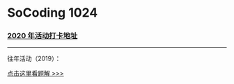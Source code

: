 # SoCoding 1024 

### [2020 年活动打卡地址](https://socoding.cn/t/topic/218)

---

往年活动（2019）：

[点击这里看题解 >>>](https://bobby285271.github.io/SoCoding2019-1024/)

<!--

##### 致谢

首先感谢所有参加我们活动的同学，是你们的参与使得这个活动能够继续下去。

感谢软协 1024 青龙项目组的每一位同学，以及软协其他成员对我们的帮助。

特地鸣谢 ag、jz 两位工具人给予我们的巨大帮助。

感谢广州听心阁文化教育咨询有限公司对本次活动的大力支持。 

### 大家明年 1024 见！

~~那么明年又该轮到谁（复数）接锅了呢？~~


-->

